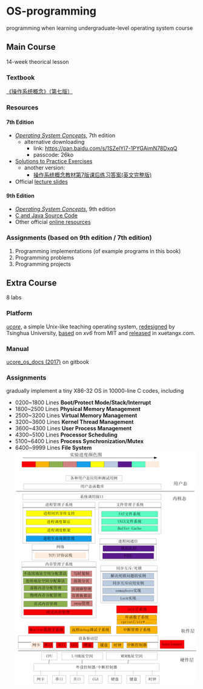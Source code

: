 # OS-programming
programming when learning undergraduate-level operating system course
## Main Course
14-week theorical lesson
### Textbook
[《操作系统概念》（第七版）](https://book.douban.com/subject/4289836/)
### Resources
#### 7th Edition
- [*Operating System Concepts*](https://it325blog.files.wordpress.com/2012/09/operating-system-concepts-7-th-edition.pdf), 7th edition
  - alternative downloading
    - link: https://pan.baidu.com/s/1SZelYI7-1PYGAimN78DxqQ
    - passcode: 26ko 
- [Solutions to Practice Exercises](data/Operating_System_Concepts_7th_edtion_Solution_Manual.pdf)
  - another version: 
    - [操作系统概念教材第7版课后练习答案(英文完整版)](data/操作系统概念教材第7版课后练习答案(英文完整版).pdf)
- Official [lecture slides](http://bcs.wiley.com/he-bcs/Books?action=resource&bcsId=2217&itemId=0471694665&resourceId=5004) 
#### 9th Edition
- [*Operating System Concepts*](data/[Operating.System.Concepts(9th,2012.12)].Abraham.Silberschatz.文字版.pdf), 9th edition
- [C and Java Source Code](https://github.com/greggagne/OSC9e)
- Other official [online resources](http://os-book.com/OS9/index.html)
### Assignments (based on 9th edition / 7th edition)
1. Programming implementations (of example programs in this book)
2. Programming problems
3. Programming projects
## Extra Course
8 labs
### Platform
[*ucore*](https://github.com/chyyuu/ucore_os_lab), a simple Unix-like teaching operating system, [redesigned](http://os.cs.tsinghua.edu.cn/oscourse/OS2019spring) by Tsinghua University, [based](https://pdos.csail.mit.edu/6.828/2012/xv6.html) on *xv6* from MIT and [released](http://www.xuetangx.com/courses/course-v1:TsinghuaX+30240243X+sp/info) in xuetangx.com.
### Manual
[ucore_os_docs (2017)](https://chyyuu.gitbooks.io/ucore_os_docs/content/) on gitbook
### Assignments
gradually implement a tiny X86-32 OS in 10000-line C codes, including
- 0200~1800 Lines **Boot/Protect Mode/Stack/Interrupt**
- 1800~2500 Lines **Physical Memory Management**                       
- 2500~3200 Lines **Virtual Memory Management**                        
- 3200~3600 Lines **Kernel Thread Management**                         
- 3600~4300 Lines **User Process Management**                          
- 4300~5100 Lines **Processor Scheduling**                             
- 5100~6400 Lines **Process Synchronization/Mutex**                    
- 6400~9999 Lines **File System**                                
![system-overview](data/system-overview.png)
